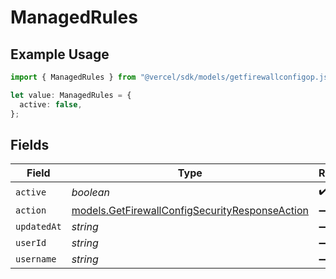 # ManagedRules

## Example Usage

```typescript
import { ManagedRules } from "@vercel/sdk/models/getfirewallconfigop.js";

let value: ManagedRules = {
  active: false,
};
```

## Fields

| Field                                                                                                  | Type                                                                                                   | Required                                                                                               | Description                                                                                            |
| ------------------------------------------------------------------------------------------------------ | ------------------------------------------------------------------------------------------------------ | ------------------------------------------------------------------------------------------------------ | ------------------------------------------------------------------------------------------------------ |
| `active`                                                                                               | *boolean*                                                                                              | :heavy_check_mark:                                                                                     | N/A                                                                                                    |
| `action`                                                                                               | [models.GetFirewallConfigSecurityResponseAction](../models/getfirewallconfigsecurityresponseaction.md) | :heavy_minus_sign:                                                                                     | N/A                                                                                                    |
| `updatedAt`                                                                                            | *string*                                                                                               | :heavy_minus_sign:                                                                                     | N/A                                                                                                    |
| `userId`                                                                                               | *string*                                                                                               | :heavy_minus_sign:                                                                                     | N/A                                                                                                    |
| `username`                                                                                             | *string*                                                                                               | :heavy_minus_sign:                                                                                     | N/A                                                                                                    |